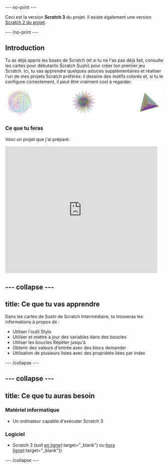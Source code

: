 \--- no-print \---

Ceci est la version **Scratch 3** du projet. Il existe également une version [Scratch 2 du projet](https://projects.raspberrypi.org/en/projects/cd-intermediate-scratch-sushi-scratch2).

\--- /no-print \---

## Introduction

Tu as déjà appris les bases de Scratch (et si tu ne l'as pas déjà fait, consulte les cartes pour débutants Scratch Sushi) pour créer ton premier jeu Scratch. Ici, tu vas apprendre quelques astuces supplémentaires et réaliser l'un de mes projets Scratch préférés: il dessine des motifs colorés et, si tu le configure correctement, il peut être vraiment cool à regarder.

![](images/pen1.png)

### Ce que tu feras

Voici un projet que j'ai préparé:

<div class="scratch-preview">
  <iframe allowtransparency="true" width="485" height="402" src="https://scratch.mit.edu/projects/embed/205355399/?autostart=false" frameborder="0"></iframe>
</div>

## \--- collapse \---

## title: Ce que tu vas apprendre

Dans les cartes de Sushi de Scratch Intermédiaire, tu trouveras les informations à propos de :

+ Utiliser l'outil Stylo
+ Utiliser et mettre à jour des variables dans des boucles
+ Utiliser les boucles Répéter jusqu'à
+ Obtenir des valeurs d'entrée avec des blocs demander
+ Utilisation de plusieurs listes avec des propriétés liées par index

\--- /collapse \---

## \--- collapse \---

## title: Ce que tu auras besoin

### Matériel informatique

+ Un ordinateur capable d'exécuter Scratch 3

### Logiciel

+ Scratch 3 (soit [en ligne](https://scratch.mit.edu/projects/editor/){:target="_blank"} ou [hors ligne](https://scratch.mit.edu/download/){:target="_blank"})

\--- /collapse \---